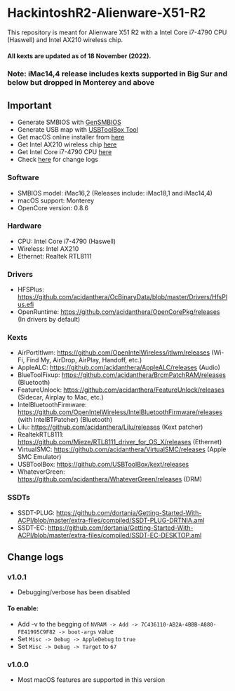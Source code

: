 # HackintoshR2-Alienware-X51-R2

This repository is meant for Alienware X51 R2 with a Intel Core i7-4790 CPU (Haswell) and Intel AX210 wireless chip.

#### All kexts are updated as of 18 November (2022).

### Note: iMac14,4 release includes kexts supported in Big Sur and below but dropped in Monterey and above

## Important
- Generate SMBIOS with [GenSMBIOS](https://github.com/corpnewt/GenSMBIOS)
- Generate USB map with [USBToolBox Tool](https://github.com/USBToolBox/tool/releases)
- Get macOS online installer from [here](https://dortania.github.io/OpenCore-Install-Guide/installer-guide)
- Get Intel AX210 wireless chip [here](https://www.newegg.com/fenvi-wi-fi6e-mpe-axe3000h-mini-pcie/p/0XM-00JK-000A9)
- Get Intel Core i7-4790 CPU [here](https://www.newegg.com/intel-core-i7-4th-gen-core-i7-4790/p/N82E16819116987)
- Check [here](#change-logs) for change logs

### Software
- SMBIOS model: iMac16,2 (Releases include: iMac18,1 and iMac14,4)
- macOS support: Monterey
- OpenCore version: 0.8.6

### Hardware
- CPU: Intel Core i7-4790 (Haswell)
- Wireless: Intel AX210
- Ethernet: Realtek RTL8111

### Drivers
- HFSPlus: https://github.com/acidanthera/OcBinaryData/blob/master/Drivers/HfsPlus.efi
- OpenRuntime: https://github.com/acidanthera/OpenCorePkg/releases (In drivers by default)

### Kexts
- AirPortItlwm: https://github.com/OpenIntelWireless/itlwm/releases (Wi-Fi, Find My, AirDrop, AirPlay, Handoff, etc.)
- AppleALC: https://github.com/acidanthera/AppleALC/releases (Audio)
- BlueToolFixup: https://github.com/acidanthera/BrcmPatchRAM/releases (Bluetooth)
- FeatureUnlock: https://github.com/acidanthera/FeatureUnlock/releases (Sidecar, Airplay to Mac, etc.)
- IntelBluetoothFirmware: https://github.com/OpenIntelWireless/IntelBluetoothFirmware/releases (with IntelBTPatcher) (Bluetooth)
- Lilu: https://github.com/acidanthera/Lilu/releases (Kext patcher)
- RealtekRTL8111: https://github.com/Mieze/RTL8111_driver_for_OS_X/releases (Ethernet)
- VirtualSMC: https://github.com/acidanthera/VirtualSMC/releases (Apple SMC Emulator)
- USBToolBox: https://github.com/USBToolBox/kext/releases
- WhateverGreen: https://github.com/acidanthera/WhateverGreen/releases (DRM)

### SSDTs
- SSDT-PLUG: https://github.com/dortania/Getting-Started-With-ACPI/blob/master/extra-files/compiled/SSDT-PLUG-DRTNIA.aml
- SSDT-EC: https://github.com/dortania/Getting-Started-With-ACPI/blob/master/extra-files/compiled/SSDT-EC-DESKTOP.aml

## Change logs

### v1.0.1
- Debugging/verbose has been disabled

#### To enable:
- Add -v to the begging of `NVRAM -> Add -> 7C436110-AB2A-4BBB-A880-FE41995C9F82 -> boot-args` value
- Set `Misc -> Debug -> AppleDebug` to `true`
- Set `Misc -> Debug -> Target` to `67`

### v1.0.0
- Most macOS features are supported in this version